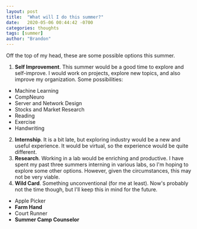 ```yaml
---
layout: post
title:  "What will I do this summer?"
date:   2020-05-06 00:44:42 -0700
categories: thoughts
tags: [summer]
author: "Brandon"
---
```


Off the top of my head, these are some possible options this summer.

1. **Self Improvement**. This summer would be a good time to explore and self-improve. I would work on projects, explore new topics, and also improve my organization. Some possibilities:
* Machine Learning
* CompNeuro
* Server and Network Design
* Stocks and Market Research
* Reading
* Exercise
* Handwriting
2. **Internship**. It is a bit late, but exploring industry would be a new and useful experience. It would be virtual, so the experience would be quite different.
3. **Research**. Working in a lab would be enriching and productive. I have spent my past three summers interning in various labs, so I'm hoping to explore some other options. However, given the circumstances, this may not be very viable.
4. **Wild Card**. Something unconventional (for me at least). Now's probably not the time though, but I'll keep this in mind for the future.
* Apple Picker
* **Farm Hand**
* Court Runner
* **Summer Camp Counselor**
